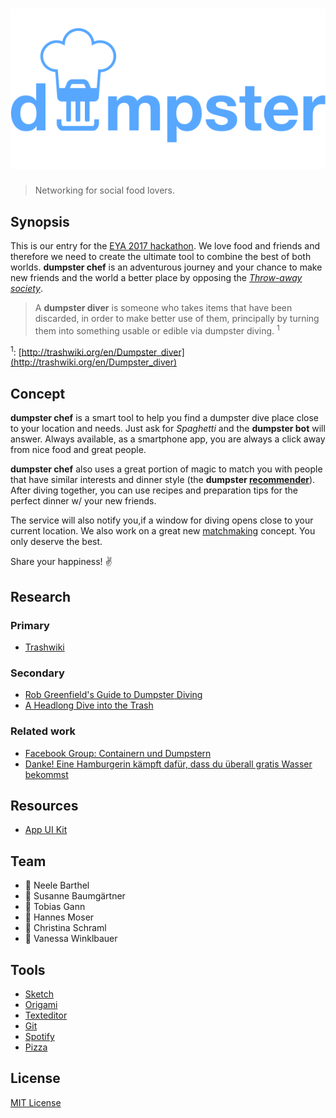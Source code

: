 # ![dumpster chef](assets/images/brand.png)
> Networking for social food lovers.

## Synopsis

This is our entry for the [EYA 2017 hackathon](https://eu-youthaward.org/social-hackathon-2017/).
We love food and friends and therefore we need to create the ultimate tool to
combine the best of both worlds. **dumpster chef** is an adventurous journey and
your chance to make new friends and the world a better place by opposing the
[*Throw-away society*](https://en.wikipedia.org/wiki/Throw-away_society).

> A **dumpster diver** is someone who takes items that have been discarded, in
order to make better use of them, principally by turning them into something
usable or edible via dumpster diving. <sup>1</sup> 

<sup>1</sup>: [http://trashwiki.org/en/Dumpster_diver](http://trashwiki.org/en/Dumpster_diver)

## Concept

**dumpster chef** is a smart tool to help you find a dumpster dive place close
to your location and needs. Just ask for *Spaghetti* and the **dumpster bot** will
answer. Always available, as a smartphone app, you are always a click away from
nice food and great people.

**dumpster chef** also uses a great portion of magic to match you with people that
have similar interests and dinner style (the **dumpster [recommender](https://en.wikipedia.org/wiki/Recommender_system)**).
After diving together, you can use recipes and preparation tips for the perfect
dinner w/ your new friends.

The service will also notify you,if a window for diving opens close to your
current location. We also work on a great new [matchmaking](https://en.wikipedia.org/wiki/Matchmaking)
concept. You only deserve the best.

Share your happiness! :v:

## Research

### Primary

* [Trashwiki](http://trashwiki.org/en/Main_Page)

### Secondary

* [Rob Greenfield's Guide to Dumpster Diving](http://robgreenfield.tv/dumpsterdiving/)
* [A Headlong Dive into the Trash](http://www.spiegel.de/international/zeitgeist/dumpster-delicacies-a-headlong-dive-into-the-trash-a-695902.html)

### Related work

* [Facebook Group: Containern und Dumpstern](https://www.facebook.com/containern)
* [Danke! Eine Hamburgerin kämpft dafür, dass du überall gratis Wasser bekommst](http://www.bento.de/nachhaltigkeit/gratis-wasser-mit-refill-hamburg-bekommt-du-ueberall-leitungswasser-1198723/#refsponi)

## Resources

* [App UI Kit](https://www.invisionapp.com/do)

## Team

* :cookie: Neele Barthel
* :chocolate_bar: Susanne Baumgärtner
* :grapes: Tobias Gann
* :princess: Hannes Moser
* :chocolate_bar: Christina Schraml
* :icecream: Vanessa Winklbauer

## Tools

* [Sketch](https://www.sketchapp.com/)
* [Origami](http://origami.design/)
* [Texteditor](https://atom.io/)
* [Git](https://git-scm.com/)
* [Spotify](https://www.spotify.com)
* [Pizza](https://www.pizzamann.at)

## License

[MIT License](https://en.wikipedia.org/wiki/MIT_License)
